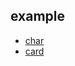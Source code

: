 ## example

  - [char](https://lue-bird.github.io/elm-keysset/example/char)
  - [card](https://lue-bird.github.io/elm-keysset/example/card)
